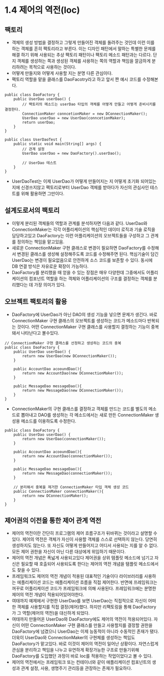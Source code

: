 # 1.4 제어의 역전(Ioc)

## 팩토리
- 객체의 생성 방법을 결정하고 그렇게 만들어진 객체를 돌려주는 것인데 이런 이를 하는 객체를 흔히 팩토리라고 부른다. 이는 디자인 패턴에서 말하는 특별한 문제를 해결 하기 위해 사용되는 추상 팩토리 패턴이나 팩토리 메소드 패턴과는 다르다. 단지 객체를 생성하는 쪽과 생성된 객체를 사용하는 쪽의 역할과 책임을 깔금하게 분리하려는 목적으로 사용하는 것이다. 
- 어떻게 만들지와 어떻게 사용할 지는 분명 다른 관심이다. 
- 팩토리 역할을 맡을 클래스를 DaoFacotry라고 하고 앞서 짠 예시 코드를 수정해본다.

```
public class DaoFactory {
	public UserDao userDao() {
        // 팩토리의 메소드는 userDao 타입의 객체를 어떻게 만들고 어떻게 준비시키를 결정한다.
        ConnectionMaker conncetionMaker = new DConnectionMaker();
		UserDao userDao = new UserDao(conncetionMaker);
        return userDao;
	}
}

public class UserDaoTest {
	public static void main(String[] args) {
		// 관계 설정
		UserDao userDao = new DaoFactory().userDao();

		// UserDao 테스트
	}
}
```
- UserDaoTest는 이제 UserDao가 어떻게 만들어지는 지 어떻게 초기화 되어있는지에 신경쓰지않고 팩토리로부터 UserDao 객체를 받아다가 자신의 관심사인 테스트를 위해 활용하면 그만이다.

## 설계도로서의 팩토리
- 이렇게 분리된 객체들의 역할과 관계를 분석하자면 다음과 같다. UserDao와 ConnectionMaker는 각각 어플리케이션의 핵심적인 데이터 로직과 기술 로직을 담당하고있고 DaoFactory는 이런 어플리케이션의 오브젝트들을 구성하고 그 관계를 정의하는 책임을 맡고있음. 
- 새로운 ConnectionMaker 구현 클래스로 변경이 필요하면 DaoFactory를 수정해서 변경된 클래스를 생성해 설정해주도록 코드를 수정해주면 된다. 핵심기술이 담긴 UserDao는 변경이 필요없음으로 안전하게 소스 코드를 보존할 수 있다. 동시에 DB 연결 방식은 자유로운 확장이 가능하다.
- DaoFactory를 분리했을 때 얻을 수 있는 장점은 매우 다양한데 그중에서도 어플리케이션의 컴포넌트 역할을 하는 객체와 어플리케이션의 구조를 결정하는 객체를 분리했다는 데 가장 의미가 있다. 

## 오브젝트 팩토리의 활용
- DaoFactory에 UserDao가 아닌 DAO의 생성 기능을 넣으면 문제가 생긴다. 바로 ConnectionMaker 구현 클래스의 오브젝트를 생성하는 코드가 메소드마다 반복되는 것이다. 어떤 ConnectionMaker 구현 클래스를 사용할지 결정하는 기능이 중복돼서 나타난다고 볼수있다. 

```
// ConnectionMaker 구현 클래스를 선정하고 생성하는 코드의 중복
public class DaoFactory {
	public UserDao userDao() {
		return new UserDao(new DConnectionMaker());
	}
	
	public AccountDao acooundDao(){
		return new AccountDao(new DConnectionMaker());
	}
	
	public MessageDao messageDao(){
		return new MessageDao(new DConnectionMaker());
	}
}
```
- ConnectionMaker의 구현 클래스를 결정하고 객체를 만드는 코드를 별도의 메소드로 뽑아내고 DAO를 생성하는 각 메소드에서는 새로 만든 ConnectionMaker 생성용 메소드를 이용하도록 수정한다.

```
public class DaoFactory {
	public UserDao userDao() {
		return new UserDao(connectionMaker());
	}
	
	public AccountDao acooundDao(){
		return new AccountDao(connectionMaker());
	}

    public MessageDao messageDao(){
		return new MessageDao(connectionMaker());
	}
	
    // 분리해서 중복을 제거한 ConnectionMaker 타입 객체 생성 코드
	public ConnectionMaker connectionMaker(){
		return new DConnectionMaker();
	}
}
```

## 제어권의 이전을 통한 제어 관계 역전
- 제어의 역전이란 간단히 프로그램의 제어 흐름구조가 뒤바뀌는 것이라고 설명할 수 있다. 제어의 역전은 객체가 자신이 사용할 객체를 스스로 선택하지 않는다. 당연히 생성하지도 않는다. 또 자신도 어떻게 만들어지고 어디서 사용되는 지를 알 수 없다. 모든 제어 권한을 자신이 아닌 다른 대상에게 위임하기 때문이다. 
- 제어의 역전 개념은 폭넓게 사용되고있다 제어권을 상위 템플릿 메소드에 넘기고 자신은 필요할 때 호출되어 사용되도록 한다는 제어의 역전 개념을 탬플릿 메소드에서도 찾을 수 있다. 
- 프레임워크도 제어의 역전 개념이 적용된 대표적인 기술이다 라이브러리를 사용하는 에플리케이션 코드는 에플리케이션 흐름을 직접 제어한다. 반면에 프레임워크는 꺼꾸로 어플리케이션 코드가 프레임워크에 의해 사용된다. 프레임워크에는 분명한 제어의 역전 개념이 적용되어있어야한다.
- 여태까지 예제에서 구현한 UserDao를 보면 UserDao는 직접적으로 자신이 어떠한 객체를 사용할지를 직접 결정(제어)했다. 하지만 리팩토링을 통해 DaoFactory가 그 역할(제어의 역전)을 대신하게 되었다.
- 여태까지 만들어온 UserDao와 DaoFactory에도 제어의 역전이 적용되어있다. 자신이 어떤 ConnectionMaker 구현 클래스를 만들고 사용할지를 결정할 권한을 DaoFactory에 넘겼으니 UserDao는 이제 능동적이 아니라 수동적인 존재가 됐다. 더욱이 UserDao와 ConnectionMaker의 구현체를 생성하는 책임도 DaoFactory가 맡고있다. 바로 이것이 제어의 역전이 일어난 상황이다. 자연스럽게 관심을 분리하고 책임을 나누고 유연하게 확장가능한 구조로 만들기위해 DaoFactory를 도입했던 과정이 바로 Ioc를 적용하는 작업이었다고 볼 수 있다.
- 제어의 역전에서는 프레임워크 또는 컨테이너와 같이 애플리케이션 컴포넌트의 생성과 관계 설정, 사용, 생명주기 관리등을 관장하는 존재가 필요하다.
